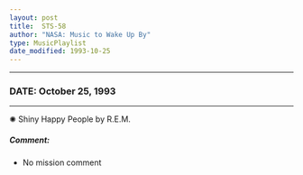 ```yaml
---
layout: post
title:  STS-58
author: "NASA: Music to Wake Up By"
type: MusicPlaylist
date_modified: 1993-10-25
---
```


----
### DATE: October 25, 1993
----
✺ Shiny Happy People by R.E.M.

##### Comment:
* No mission comment
